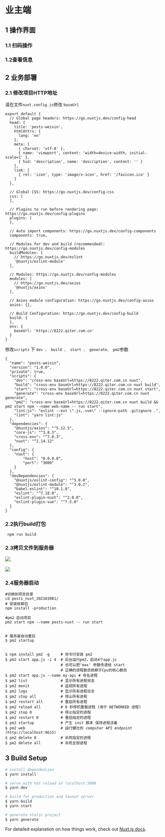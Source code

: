 # 业主端

## 1 操作界面

### 1.1 扫码操作



### 1.2查看信息



## 2 业务部署

### 2.1 修改项目HTTP地址

请在文件`nuxt.config.js`修改 `baseUrl`

```shell
export default {
  // Global page headers: https://go.nuxtjs.dev/config-head
  head: {
    title: 'pests-weixin',
    htmlAttrs: {
      lang: 'en'
    },
    meta: [
      { charset: 'utf-8' },
      { name: 'viewport', content: 'width=device-width, initial-scale=1' },
      { hid: 'description', name: 'description', content: '' }
    ],
    link: [
      { rel: 'icon', type: 'image/x-icon', href: '/favicon.ico' }
    ]
  },

  // Global CSS: https://go.nuxtjs.dev/config-css
  css: [
  ],

  // Plugins to run before rendering page: https://go.nuxtjs.dev/config-plugins
  plugins: [
  ],

  // Auto import components: https://go.nuxtjs.dev/config-components
  components: true,

  // Modules for dev and build (recommended): https://go.nuxtjs.dev/config-modules
  buildModules: [
    // https://go.nuxtjs.dev/eslint
    '@nuxtjs/eslint-module'
  ],

  // Modules: https://go.nuxtjs.dev/config-modules
  modules: [
    // https://go.nuxtjs.dev/axios
    '@nuxtjs/axios'
  ],

  // Axios module configuration: https://go.nuxtjs.dev/config-axios
  axios: {},

  // Build Configuration: https://go.nuxtjs.dev/config-build
  build: {
  },
  env: {
    baseUrl: 'https://8222.qiter.com.cn'
  }
}

```

修改`scripts` 下 `dev 、 build 、 start 、 generate、 pm2`参数

```shell
{
  "name": "pests-weixin",
  "version": "1.0.0",
  "private": true,
  "scripts": {
    "dev": "cross-env baseUrl=https://8222.qiter.com.cn nuxt",
    "build": "cross-env baseUrl=https://8222.qiter.com.cn nuxt build",
    "start": "cross-env baseUrl=https://8222.qiter.com.cn nuxt start",
    "generate": "cross-env baseUrl=https://8222.qiter.com.cn nuxt generate",
    "pm2": "cross-env baseUrl=https://8222.qiter.com.cn nuxt build && pm2 start npm --name web-name -- run start",
    "lint:js": "eslint --ext \".js,.vue\" --ignore-path .gitignore .",
    "lint": "yarn lint:js"
  },
  "dependencies": {
    "@nuxtjs/axios": "^5.12.5",
    "core-js": "^3.8.3",
    "cross-env": "^7.0.3",
    "nuxt": "^2.14.12"
  },
  "config": {
    "nuxt": {
        "host": "0.0.0.0",
        "port": "3000"
    }
  },
  "devDependencies": {
    "@nuxtjs/eslint-config": "^5.0.0",
    "@nuxtjs/eslint-module": "^3.0.2",
    "babel-eslint": "^10.1.0",
    "eslint": "^7.18.0",
    "eslint-plugin-nuxt": "^2.0.0",
    "eslint-plugin-vue": "^7.5.0"
  }
}

```



### 2.2执行build打包

```shell
 npm run build
```

### 2.3拷贝文件到服务器

![](https://pestscontrol.oss-cn-hangzhou.aliyuncs.com/document/depoly/nuxt-copy-file-to-server.png).

![](https://pestscontrol.oss-cn-hangzhou.aliyuncs.com/document/depoly/xftp-copy-file.png)



### 2.4服务器启动

```shell
#切换到项目目录
cd pests_nuxt_202103081/
# 安装依赖包
npm install -production

#pm2 启动项目
pm2 start npm --name pests-nuxt -- run start 


# 服务器自动重启
$ pm2 startup


$ npm install pm2 -g     # 命令行安装 pm2 
$ pm2 start app.js -i 4  # 后台运行pm2，启动4个app.js 
                         # 也可以把'max' 参数传递给 start
                         # 正确的进程数目依赖于Cpu的核心数目
$ pm2 start app.js --name my-api # 命名进程
$ pm2 list               # 显示所有进程状态
$ pm2 monit              # 监视所有进程
$ pm2 logs               # 显示所有进程日志
$ pm2 stop all           # 停止所有进程
$ pm2 restart all        # 重启所有进程
$ pm2 reload all         # 0 秒停机重载进程 (用于 NETWORKED 进程)
$ pm2 stop 0             # 停止指定的进程
$ pm2 restart 0          # 重启指定的进程
$ pm2 startup            # 产生 init 脚本 保持进程活着
$ pm2 web                # 运行健壮的 computer API endpoint (http://localhost:9615)
$ pm2 delete 0           # 杀死指定的进程
$ pm2 delete all         # 杀死全部进程

```



## 3 Build Setup

```bash
# install dependencies
$ yarn install

# serve with hot reload at localhost:3000
$ yarn dev

# build for production and launch server
$ yarn build
$ yarn start

# generate static project
$ yarn generate
```

For detailed explanation on how things work, check out [Nuxt.js docs](https://nuxtjs.org).
